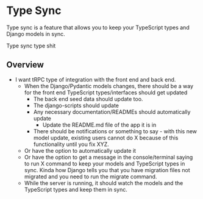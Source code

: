 # Type Sync

Type sync is a feature that allows you to keep your TypeScript types and Django models in sync.

Type sync type shit

## Overview
- I want tRPC type of integration with the front end and back end. 
    - When the Django/Pydantic models changes, there should be a way for the front end TypeScript types/interfaces should get updated
        - The back end seed data should update too. 
        - The django-scripts should update 
        - Any necessary documentation/READMEs should automatically update 
            - Update the README.md file of the app it is in
        - There should be notifications or something to say - with this new model update, existing users cannot do X because of this functionality until you fix XYZ. 
    - Or have the option to automatically update it
    - Or have the option to get a message in the console/terminal saying to run X command to keep your models and TypeScript types in sync. Kinda how Django tells you that you have migration files not migrated and you need to run the migrate command. 
    - While the server is running, it should watch the models and the TypeScript types and keep them in sync. 

